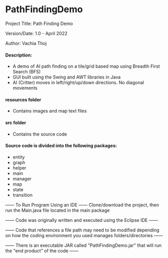 # PathFindingDemo
Project Title: Path Finding Demo

Version/Date: 1.0 - April 2022

Author: Vachia Thoj

#### Description: 
- A demo of AI path finding on a tile/grid based map using Breadth First Search (BFS) 
- GUI built using the Swing and AWT libraries in Java
- AI (Critter) moves in left/right/up/down directions. No diagonal movements


#### resources folder
- Contains images and map text files


#### src folder
- Contains the source code

#### Source code is divided into the following packages:
- entity
- graph
- helper
- main
- manager
- map
- state
- transition


—— To Run Program Using an IDE —— Clone/download the project, then run the Main.java file located in the main package

—— Code was originally written and executed using the Eclipse IDE ——

—— Code that references a file path may need to be modified depending on how the coding environment you used manages folders/directories ——

—— There is an executable JAR called "PathFindingDemo.jar" that will run the "end product" of the code ——
